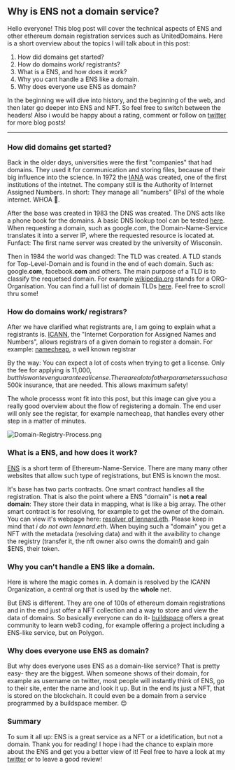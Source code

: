 ## Why is ENS not a domain service?

Hello everyone! This blog post will cover the technical aspects of ENS and other ethereum domain registration services such as UnitedDomains. Here is a short overview about the topics I will talk about in this post:

1. How did domains get started?
2. How do domains work/ registrants?
3. What is a ENS, and how does it work?
4. Why you cant handle a ENS like a domain.
5. Why does everyone use ENS as domain?

In the beginning we will dive into history, and the beginning of the web, and then later go deeper into ENS and NFT. So feel free to switch between the headers! Also i would be happy about a rating, comment or follow on [twitter](twitter.com/lennardeth) for more blog posts!
* * *

### How did domains get started?

Back in the older days, universities were the first "companies" that had domains. They used it for communication and storing files, because of their big influence into the science. In 1972 the [IANA](https://www.iana.org/) was created, one of the first institutions of the intetnet. The company still is the Authority of Internet Assigned Numbers. In short: They manage all "numbers" (IPs) of the whole internet. WHOA 🤯.

After the base was created in 1983 the DNS was created. The DNS acts like a phone book for the domains. A basic DNS lookup tool can be tested [here](https://mxtoolbox.com/DNSLookup.aspx). When requesting a domain, such as google.com, the Domain-Name-Service translates it into a server IP, where the requested resource is located at. Funfact: The first name server was created by the university of Wisconsin. 

Then in 1984 the world was changed: The TLD was created. A TLD stands for Top-Level-Domain and is found in the end of each domain. Such as: google.**com**, facebook.**com** and others. The main purpose of a TLD is to classify the requetsed domain. For example [wikipedia.org](wikipedia.org) stands for a ORG- Organisation. You can find a full list of domain TLDs [here](www.wikipedia.org/wiki/List_of_Internet_top-level_domains). Feel free to scroll thru some!

### How do domains work/ registrars?

After we have clarified what registrants are, I am going to explain what a registrants is. [ICANN](ICANN.org), the "Internet Corporation for Assigned Names and Numbers", allows registrars of a given domain to register a domain. For example: [namecheap](https://www.namecheap.com/), a well known registrar

By the way: You can expect a lot of costs when trying to get a license. Only the fee for applying is 11,000$, but this wont even guarantee a license. There are a lot of other parameters such as a 500k$ insurance, that are needed. This allows maximum safety!

The whole processs wont fit into this post, but this image can give you a really good overview about the flow of registering a domain. The end user will only see the registar, for example namecheap, that handles every other step in a matter of minutes.


![Domain-Registry-Process.png](https://cdn.hashnode.com/res/hashnode/image/upload/v1647250898397/yIDGl8QLD.png)

### What is a ENS, and how does it work?

[ENS](https://ens.domains) is a short term of Ethereum-Name-Service. There are many many other websites that allow such type of registrations, but ENS is known the most. 

It's base has two parts contracts. One smart contract handles all the registration. That is also the point where a ENS "domain" is 
**not a real domain**: They store their data in mapping, what is like a big array. The other smart contract is for resolving, for example to get the owner of the domain. You can view it's webpage here: [resolver of lennard.eth](https://app.ens.domains/name/lennard.eth/details). Please keep in mind that *i do not own lennard.eth*. When buying such a "domain" you get a NFT with the metadata (resolving data) and with it the avaibility to change the registry (transfer it, the nft owner also owns the domain!) and gain $ENS, their token.

### Why you can't handle a ENS like a domain.

Here is where the magic comes in. A domain is resolved by the ICANN Organization, a central org that is used by the **whole** net. 

But ENS is different. They are one of 100s of ethereum domain registrations and in the end just offer a NFT collection and a way to store and view the data of domains. So basically everyone can do it- [buildspace](buildspace.so) offers a great community to learn web3 coding, for example offering a project including a ENS-like service, but on Polygon. 

### Why does everyone use ENS as domain?

But why does everyone uses ENS as a domain-like service? That is pretty easy- they are the biggest. When someone shows of their domain, for example as username on twitter, most people will instantly think of ENS, go to their site, enter the name and look it up. But in the end its just a NFT, that is stored on the blockchain. It could even be a domain from a service programmed by a buildspace member. 😊

### Summary

To sum it all up: ENS is a great service as a NFT or a idetification, but not a domain.
Thank you for reading! I hope i had the chance to explain more about the ENS and get you a better view of it! Feel free to have a look at my [twitter](twitter.com/lennardeth) or to leave a good review!